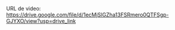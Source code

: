 URL de video: https://drive.google.com/file/d/1ecMjSlGZha13FSRmero0QTFSgp-GJYXO/view?usp=drive_link
